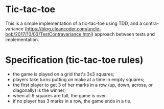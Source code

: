 # Tic-tac-toe

This is a simple implementation of a tic-tac-toe using TDD, and a contra-variance (https://blog.cleancoder.com/uncle-bob/2017/10/03/TestContravariance.html) approach between tests and implementation.

# Specification (tic-tac-toe rules)

- the game is played on a grid that's 3x3 squares;
- players take turns putting on make at a time in empty squares;
- the first player to get 3 of her marks in a row (up, down, across, or diagonally) is the winner;
- when all 9 squares are full, the game is over.
- if no player has 3 marks in a row, the game ends in a tie.
